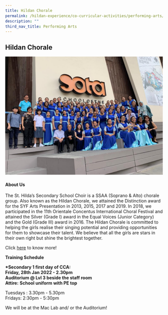 ```yaml
---
title: Hildan Chorale
permalink: /hildan-experience/co-curricular-activities/performing-arts/hildan-chorale/
description: ""
third_nav_title: Performing Arts
---
```

Hildan Chorale
--------------

![](/images/CCA/Chorale.png)

#### About Us

The St. Hilda’s Secondary School Choir is a SSAA (Soprano & Alto) chorale group. Also known as the Hildan Chorale, we attained the Distinction award for the SYF Arts Presentation in 2013, 2015, 2017 and 2019. In 2018, we participated in the 11th Orientale Concentus International Choral Festival and attained the Silver (Grade I) award in the Equal Voices (Junior Category) and the Gold (Grade III) award in 2016. The Hildan Chorale is committed to helping the girls realise their singing potential and providing opportunities for them to showcase their talent. We believe that all the girls are stars in their own right but shine the brightest together.

Click [here](/files/CCA/Chorale.pdf) to know more!

**Training Schedule**  
  
**\*Secondary 1 first day of CCA:**  
**Friday, 28th Jan 2022 - 2.30pm**<br>
**Auditorium @ Lvl 3 beside the staff room**  
**Attire:** **School uniform with PE top**

Tuesdays : 3.30pm - 5.30pm   
Fridays: 2:30pm - 5:30pm

We will be at the Mac Lab and/ or the Auditorium!